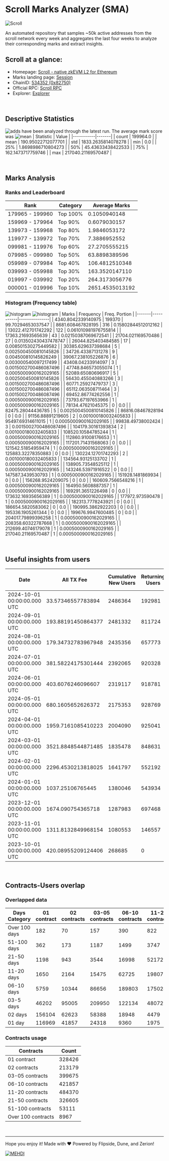 # Scroll Marks Analyzer (SMA)

![Scroll](https://chain-icons.s3.amazonaws.com/scroll.png)

An automated repository that samples ~50k active addresses from the scroll network every week and aggregates the last four weeks to analyze their corresponding marks and extract insights.

## Scroll at a glance:

* Homepage: [Scroll - native zkEVM L2 for Ethereum](https://scroll.io/)
* Marks landing page: [Session](https://scroll.io/sessions)
* ChainID: [534352 (0x82750)](https://chainlist.org/?search=scroll)
* Official RPC: [Scroll RPC](https://rpc.scroll.io)
* Explorer: [Explorer](https://scrollscan.com)

<br>

## Descriptive Statistics
![adds](https://img.shields.io/badge/199964-addresses-yellow) have been analyzed through the latest run.
The average mark score was ![mean](https://img.shields.io/badge/~-190-yellow)
| Statistic | Value |
|-----------|-------|
| count | 199964.0 |
| mean | 190.95022712077701 |
| std | 1833.2635814078278 |
| min | 0.0 |
| 25% | 1.8698986710804273 |
| 50% | 45.43633438422533 |
| 75% | 162.1473717759746 |
| max | 217040.21169570487 |


<br>

## Marks Analysis
### Ranks and Leaderboard
| Rank | Category | Average Marks |
|------|----------|---------------|
| 179965 - 199960 | Top 100% | 0.1050940148 |
| 159969 - 179964 | Top 90% | 0.6079030157 |
| 139973 - 159968 | Top 80% | 1.9846053172 |
| 119977 - 139972 | Top 70% | 7.3886952552 |
| 099981 - 119976 | Top 60% | 27.2705555215 |
| 079985 - 099980 | Top 50% | 63.8898389596 |
| 059989 - 079984 | Top 40% | 106.4812510348 |
| 039993 - 059988 | Top 30% | 163.3520147110 |
| 019997 - 039992 | Top 20% | 264.3173056776 |
| 000001 - 019996 | Top 10% | 2651.4535013192 |


### Histogram (Frequency table)
![histogram](./assets/Histogram.jpeg)
![histogram](./assets/Box.jpeg)
| Marks | Frequency | Freq. Portion |
|-------|-----------|---------------|
| 4340.8042339140975 | 199370 | 99.70294653037547 |
| 8681.608467828195 | 316 | 0.15802844512012162 |
| 13022.412701742292 | 122 | 0.061010981976755814 |
| 17363.21693565639 | 43 | 0.02150387069672541 |
| 21704.021169570486 | 27 | 0.013502430437478747 |
| 26044.825403484585 | 17 | 0.008501530275449582 |
| 30385.629637398684 | 5 | 0.0025004500810145826 |
| 34726.43387131278 | 9 | 0.004500810145826249 |
| 39067.238105226876 | 6 | 0.003000540097217499 |
| 43408.04233914097 | 3 | 0.0015002700486087496 |
| 47748.846573055074 | 1 | 0.0005000900162029165 |
| 52089.65080696917 | 5 | 0.0025004500810145826 |
| 56430.455040883266 | 3 | 0.0015002700486087496 |
| 60771.25927479737 | 3 | 0.0015002700486087496 |
| 65112.063508711464 | 3 | 0.0015002700486087496 |
| 69452.86774262556 | 1 | 0.0005000900162029165 |
| 73793.67197653966 | 1 | 0.0005000900162029165 |
| 78134.47621045375 | 0 | 0.0 |
| 82475.28044436785 | 5 | 0.0025004500810145826 |
| 86816.08467828194 | 0 | 0.0 |
| 91156.88891219605 | 2 | 0.001000180032405833 |
| 95497.69314611015 | 1 | 0.0005000900162029165 |
| 99838.49738002424 | 3 | 0.0015002700486087496 |
| 104179.30161393834 | 2 | 0.001000180032405833 |
| 108520.10584785244 | 1 | 0.0005000900162029165 |
| 112860.91008176653 | 1 | 0.0005000900162029165 |
| 117201.71431568063 | 0 | 0.0 |
| 121542.51854959474 | 1 | 0.0005000900162029165 |
| 125883.32278350883 | 0 | 0.0 |
| 130224.12701742293 | 2 | 0.001000180032405833 |
| 134564.93125133702 | 1 | 0.0005000900162029165 |
| 138905.73548525112 | 1 | 0.0005000900162029165 |
| 143246.53971916522 | 0 | 0.0 |
| 147587.3439530793 | 1 | 0.0005000900162029165 |
| 151928.1481869934 | 0 | 0.0 |
| 156268.9524209075 | 0 | 0.0 |
| 160609.7566548216 | 1 | 0.0005000900162029165 |
| 164950.5608887357 | 1 | 0.0005000900162029165 |
| 169291.3651226498 | 0 | 0.0 |
| 173632.16935656389 | 1 | 0.0005000900162029165 |
| 177972.973590478 | 1 | 0.0005000900162029165 |
| 182313.7778243921 | 0 | 0.0 |
| 186654.5820583062 | 0 | 0.0 |
| 190995.3862922203 | 0 | 0.0 |
| 195336.1905261344 | 0 | 0.0 |
| 199676.9947600485 | 0 | 0.0 |
| 204017.79899396258 | 1 | 0.0005000900162029165 |
| 208358.60322787668 | 1 | 0.0005000900162029165 |
| 212699.40746179078 | 1 | 0.0005000900162029165 |
| 217040.21169570487 | 1 | 0.0005000900162029165 |


<br>

## Useful insights from users
| Date | All TX Fee | Cumulative New Users | Returning Users | Total Active Users | Total New Users | TXs |
|------|------------|----------------------|-----------------|--------------------|-----------------|-----|
| 2024-10-01 00:00:00.000 UTC | 33.57346557783894 | 2486364 | 192981 | 198013 | 5032 | 1425360 |
| 2024-09-01 00:00:00.000 UTC | 193.88191450864377 | 2481332 | 811724 | 857700 | 45976 | 8778952 |
| 2024-08-01 00:00:00.000 UTC | 179.34732783967948 | 2435356 | 657773 | 701064 | 43291 | 8644875 |
| 2024-07-01 00:00:00.000 UTC | 381.58224175301444 | 2392065 | 920328 | 993276 | 72948 | 10253423 |
| 2024-06-01 00:00:00.000 UTC | 403.6076246096607 | 2319117 | 918781 | 1062545 | 143764 | 9628384 |
| 2024-05-01 00:00:00.000 UTC | 680.1605652626372 | 2175353 | 928769 | 1100032 | 171263 | 10995938 |
| 2024-04-01 00:00:00.000 UTC | 1959.7161085410223 | 2004090 | 925041 | 1093653 | 168612 | 8821687 |
| 2024-03-01 00:00:00.000 UTC | 3521.8848544871485 | 1835478 | 848631 | 1042312 | 193681 | 10061465 |
| 2024-02-01 00:00:00.000 UTC | 2296.4530213818025 | 1641797 | 552192 | 813943 | 261751 | 7176974 |
| 2024-01-01 00:00:00.000 UTC | 1037.25106765445 | 1380046 | 543934 | 635997 | 92063 | 4857519 |
| 2023-12-01 00:00:00.000 UTC | 1674.090754365718 | 1287983 | 697468 | 904898 | 207430 | 4337003 |
| 2023-11-01 00:00:00.000 UTC | 1311.8132849968154 | 1080553 | 146557 | 958425 | 811868 | 4189842 |
| 2023-10-01 00:00:00.000 UTC | 420.08955209124406 | 268685 | 0 | 268685 | 268685 | 1798417 |


<br>

## Contracts-Users overlap

### Overlapped data
| Days Category | 01 contract | 02 contracts | 03-05 contracts | 06-10 contracts | 11-20 contracts | 21-50 contracts | 51-100 contracts | Over 100 contracts | Sum   |
|---------------|-------------|--------------|-----------------|-----------------|-----------------|-----------------|------------------|--------------------|-------|
| Over 100 days | 182 | 70 | 157 | 390 | 822 | 3200 | 5632 | 4013 | 14466 |
| 51-100 days | 362 | 173 | 1187 | 1499 | 3747 | 14596 | 14547 | 3247 | 39358 |
| 21-50 days | 1198 | 943 | 3544 | 16998 | 52172 | 104632 | 24245 | 1579 | 205311 |
| 11-20 days | 1650 | 2164 | 15475 | 62725 | 198079 | 144204 | 6913 | 95 | 431305 |
| 06-10 days | 5759 | 10344 | 86656 | 189803 | 175024 | 51013 | 1558 | 20 | 520177 |
| 03-5 days | 46202 | 95005 | 209950 | 122134 | 48072 | 7773 | 172 | 0 | 529308 |
| 02 days | 156104 | 62623 | 58388 | 18948 | 4479 | 818 | 32 | 0 | 301392 |
| 01 day | 116969 | 41857 | 24318 | 9360 | 1975 | 369 | 12 | 13 | 194873 |

### Contracts usage
| Contracts          | Count   |
|--------------------|---------|
| 01 contract | 328426 |
| 02 contracts | 213179 |
| 03-05 contracts | 399675 |
| 06-10 contracts | 421857 |
| 11-20 contracts | 484370 |
| 21-50 contracts | 326605 |
| 51-100 contracts | 53111 |
| Over 100 contracts | 8967 |


<br>

---
Hope you enjoy it!
Made with ❤️ Powered by Flipside, Dune, and Zerion!

[![MEHDI](https://img.shields.io/badge/M%CE%9EHDI-Zerion-darkblue)](https://flipsidecrypto.xyz/efer/)